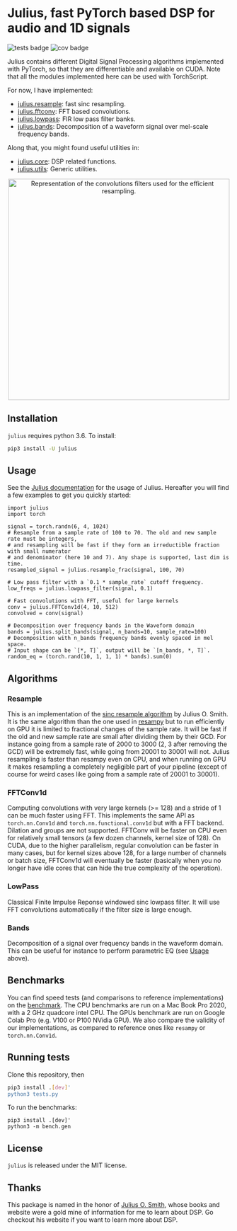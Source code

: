 # Julius, fast PyTorch based DSP for audio and 1D signals

![tests badge](https://github.com/adefossez/julius/workflows/tests/badge.svg)
![cov badge](https://github.com/adefossez/julius/workflows/cov%3E90%25/badge.svg)

Julius contains different Digital Signal Processing algorithms implemented
with PyTorch, so that they are differentiable and available on CUDA.
Note that all the modules implemented here can be used with TorchScript.

For now, I have implemented:

- [julius.resample](https://adefossez.github.io/julius/julius/resample.html): fast sinc resampling.
- [julius.fftconv](https://adefossez.github.io/julius/julius/fftconv.html): FFT based convolutions.
- [julius.lowpass](https://adefossez.github.io/julius/julius/lowpass.html): FIR low pass filter banks.
- [julius.bands](https://adefossez.github.io/julius/julius/bands.html): Decomposition of a waveform signal over mel-scale frequency bands.

Along that, you might found useful utilities in:

- [julius.core](https://adefossez.github.io/julius/julius/core.html): DSP related functions.
- [julius.utils](https://adefossez.github.io/julius/julius/utils.html): Generic utilities.

<p align="center">
<img src="./logo.png" alt="Representation of the convolutions filters used for the efficient resampling."
width="500px"></p>

## Installation

`julius` requires python 3.6. To install:
```bash
pip3 install -U julius
```


## Usage

See the [Julius documentation][docs] for the usage of Julius. Hereafter you will find a few examples
to get you quickly started:

```python3
import julius
import torch

signal = torch.randn(6, 4, 1024)
# Resample from a sample rate of 100 to 70. The old and new sample rate must be integers, 
# and resampling will be fast if they form an irreductible fraction with small numerator 
# and denominator (here 10 and 7). Any shape is supported, last dim is time.
resampled_signal = julius.resample_frac(signal, 100, 70)

# Low pass filter with a `0.1 * sample_rate` cutoff frequency.
low_freqs = julius.lowpass_filter(signal, 0.1)

# Fast convolutions with FFT, useful for large kernels
conv = julius.FFTConv1d(4, 10, 512)
convolved = conv(signal)

# Decomposition over frequency bands in the Waveform domain
bands = julius.split_bands(signal, n_bands=10, sample_rate=100)
# Decomposition with n_bands frequency bands evenly spaced in mel space.
# Input shape can be `[*, T]`, output will be `[n_bands, *, T]`.
random_eq = (torch.rand(10, 1, 1, 1) * bands).sum(0)
```

## Algorithms

### Resample

This is an implementation of the [sinc resample algorithm][resample] by Julius O. Smith.
It is the same algorithm than the one used in [resampy][resampy] but to run efficiently on GPU it
is limited to fractional changes of the sample rate. It will be fast if the old and new sample rate
are small after dividing them by their GCD. For instance going from a sample rate of 2000 to 3000 (2, 3 after removing the GCD)
will be extremely fast, while going from 20001 to 30001 will not.
Julius resampling is faster than resampy even on CPU, and when running on GPU it makes resampling a completely negligible part of your pipeline
(except of course for weird cases like going from a sample rate of 20001 to 30001).


### FFTConv1d

Computing convolutions with very large kernels (>= 128) and a stride of 1 can be much faster
using FFT. This implements the same API as `torch.nn.Conv1d` and `torch.nn.functional.conv1d`
but with a FFT backend. Dilation and groups are not supported.
FFTConv will be faster on CPU even for relatively small tensors (a few dozen channels, kernel size
of 128). On CUDA, due to the higher parallelism, regular convolution can be faster in many cases,
but for kernel sizes above 128, for a large number of channels or batch size, FFTConv1d
will eventually be faster (basically when you no longer have idle cores that can hide
the true complexity of the operation).

### LowPass

Classical Finite Impulse Reponse windowed sinc lowpass filter. It will use FFT convolutions automatically
if the filter size is large enough.

### Bands

Decomposition of a signal over frequency bands in the waveform domain. This can be useful for
instance to perform parametric EQ (see [Usage](#usage) above).

## Benchmarks

You can find speed tests (and comparisons to reference implementations) on the
[benchmark][bench]. The CPU benchmarks are run on a Mac Book Pro 2020, with a 2 GHz
quadcore intel CPU. The GPUs benchmark are run on Google Colab Pro (e.g. V100 or P100 NVidia GPU).
We also compare the validity of our implementations, as compared to reference ones like `resampy`
or `torch.nn.Conv1d`.



## Running tests

Clone this repository, then
```bash
pip3 install .[dev]'
python3 tests.py
```

To run the benchmarks:
```
pip3 install .[dev]'
python3 -m bench.gen
```


## License

`julius` is released under the MIT license.

## Thanks

This package is named in the honor of
[Julius O. Smith](https://ccrma.stanford.edu/~jos/),
whose books and website were a gold mine of information for me to learn about DSP. Go checkout his website if you want
to learn more about DSP.


[resample]: https://ccrma.stanford.edu/~jos/resample/resample.html
[resampy]: https://resampy.readthedocs.io/
[docs]:  https://adefossez.github.io/julius/julius/index.html
[bench]:  ./bench.md
